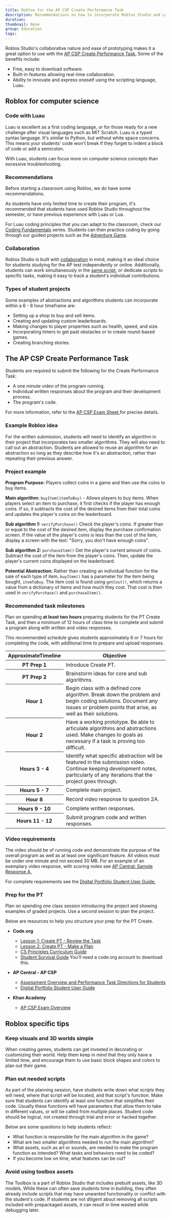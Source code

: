 ```yaml
---
title: Roblox for the AP CSP Create Performance Task
description: Recommendations on how to incorporate Roblox Studio and Luau into a classroom for use in the AP CSP Create Performance Task
duration:
thumbnail: None
group: Education
tags:
---
```


Roblox Studio's collaborative nature and ease of prototyping makes it a great option to use with the <a href="https://apcentral.collegeboard.org/courses/ap-computer-science-principles/exam?course=ap-computer-science-principles" target = "_blank">AP CSP Create Performance Task.</a> Some of the benefits include:

- Free, easy to download software.
- Built-in features allowing real-time collaboration.
- Ability to innovate and express oneself using the scripting language, Luau.

## Roblox for computer science

### Code with Luau

Luau is excellent as a first coding language, or for those ready for a new challenge after visual languages such as MIT Scratch. Luau is a typed syntax language. It's similar to Python, but without white space concerns. This means your students' code won't break if they forget to indent a block of code or add a semicolon.

With Luau, students can focus more on computer science concepts than excessive troubleshooting.

### Recommendations

Before starting a classroom using Roblox, we do have some recommendations.

As students have only limited time to create their program, it's recommended that students have used Roblox Studio throughout the semester, or have previous experience with Luau or Lua.

For Luau coding principles that you can adapt to the classroom, check our <a href="../../tutorials/fundamentals/coding-1/landing.md">Coding Fundamentals</a> series. Students can then practice coding by going through our guided projects such as the <a href="../adventure-game-series/landing.md">Adventure Game</a>.

### Collaboration

Roblox Studio is built with [collaboration](../../projects/collaboration.md) in mind, making it an ideal choice for students studying for the AP test independently or online. Additionally, students can work simultaneously in the <a href="https://www.youtube.com/watch?v=6wuZJTiwCtM&feature=emb_logo" target="_blank" rel="noopener">same script</a>, or dedicate scripts to specific tasks, making it easy to track a student's individual contributions.

### Types of student projects

Some examples of abstractions and algorithms students can incorporate within a 6 - 8 hour timeframe are:

- Setting up a shop to buy and sell items.
- Creating and updating custom leaderboards.
- Making changes to player properties such as health, speed, and size.
- Incorporating timers to get past obstacles or to create round-based games.
- Creating branching stories.

## The AP CSP Create Performance Task

Students are required to submit the following for the Create Performance Task:

- A one minute video of the program running.
- Individual written responses about the program and their development process.
- The program's code.

For more information, refer to the <a href = "https://apcentral.collegeboard.org/pdf/ap-csp-student-task-directions.pdf?course=ap-computer-science-principles" target = "_blank">AP CSP Exam Sheet </a> for precise details.

### Example Roblox idea

For the written submission, students will need to identify an algorithm in their project that incorporates two smaller algorithms. They will also need to call out an abstraction. Students are allowed to reuse an algorithm for an abstraction so long as they describe how it's an abstraction, rather than repeating their previous answer.

### Project example

**Program Purpose:** Players collect coins in a game and then use the coins to buy items.

**Main algorithm:** `buyItem(itemToBuy)` - Allows players to buy items. When players select an item to purchase, it first checks if the player has enough coins. If so, it subtracts the cost of the desired items from their total coins and updates the player's coins on the leaderboard.

**Sub algorithm 1:** `verifyPurchase()` Check the player's coins. If greater than or equal to the cost of the desired item, display the purchase confirmation screen. If the value of the player's coins is less than the cost of the item, display a screen with the text: "Sorry, you don't have enough coins".

**Sub algorithm 2:** `purchaseItem()` Get the player's current amount of coins. Subtract the cost of the item from the player's coins. Then, update the player's current coins displayed on the leaderboard.

**Potential Abstraction:** Rather than creating an individual function for the sale of each type of item, `buyItem()` has a parameter for the item being bought, `itemToBuy`. The item cost is found using `getCost()`, which returns a value from a dictionary of items and how much they cost. That cost is then used in `verifyPurchase()` and `purchaseItem()`.

### Recommended task milestones

Plan on spending **at least two hours** preparing students for the PT Create Task, and then a minimum of 12 hours of class time to complete and submit a program along with written and video responses.

This recommended schedule gives students approximately 6 or 7 hours for completing the code, with additional time to prepare and upload responses.

<table width="75%" cellpadding="18">
  <thead>
    <tr>
      <th scope="col">ApproximateTimeline     </th>
      <th scope="col">Objective</th>
    </tr>
 </thead>

 <tbody>
  <tr>
    <th scope="row">PT Prep 1 </th>
    <td> Introduce Create PT. </td>
  </tr>

  <tr>
      <th scope="row">PT Prep 2 </th>
      <td>Brainstorm ideas for core and sub algorithms.</td>
  </tr>

   <tr>
      <th scope="row">Hour 1 </th>
      <td>Begin class with a defined core algorithm. Break down the problem and begin coding solutions. Document any issues or problem points that arise, as well as their solutions.</td>
  </tr>

<tr>
      <th scope="row">Hour 2 </th>
      <td>Have a working prototype. Be able to articulate algorithms and abstractions used. Make changes to goals as necessary if a task is proving too difficult.</td>
    </tr>

<tr>
      <th scope="row">Hours 3 - 4 </th>
      <td>Identify what specific abstraction will be featured in the submission video. Continue keeping development notes, particularly of any iterations that the project goes through. </td>
    </tr>

<tr>
      <th scope="row">Hours 5 - 7</th>
      <td>Complete main project. </td>
    </tr>

<tr>
      <th scope="row">Hour 8</th>
      <td>Record video response to question 2A. </td>
    </tr>
<tr>
      <th scope="row">Hours 9 - 10</th>
      <td>Complete written responses. </td>
</tr>
<tr>
      <th scope="row">Hours 11 - 12</th>
      <td>Submit program code and written responses. </td>
    </tr>

  </tbody>
</table>

### Video requirements

The video should be of running code and demonstrate the purpose of the overall program as well as at least one significant feature. All videos must be under one minute and not exceed 30 MB.
For an example of an exemplary video response, with scoring notes see <a href="https://apcentral.collegeboard.org/courses/ap-computer-science-principles/classroom-resources/create-applications-ideas-sample-response-a" target= "_blank"> AP Central: Sample Response A. </a>

For complete requirements see the <a href ="https://apstudents.collegeboard.org/ap/2019-07/digital-portfolio-student-user-guide-apcsp.pdf" target = "_blank">Digital Portfolio Student User Guide.</a>

### Prep for the PT

Plan on spending one class session introducing the project and showing examples of graded projects. Use a second session to plan the project.

Below are resources to help you structure your prep for the PT Create.

<ul>
<li><b>Code.org</b></li>
<ul>
<li><a href="https://curriculum.code.org/csp-19/csp-create/1/" target="_blank" rel="noopener">Lesson 1: Create PT - Review the Task</a> </li>
<li><a href="https://curriculum.code.org/csp-19/csp-create/2/" target="_blank" rel="noopener">Lesson 2:  Create PT - Make a Plan</a></li>
<li><a href="https://docs.google.com/document/d/1ZVzF_-cON8pjDVUOZjVk32y4flCMXugcrA6gFeWDHzE/preview#heading=h.rgibzjtvyu24" target="_blank" rel="noopener">CS Principles Curriculum Guide</a></li>
<li><a href="https://studio.code.org/s/csp-create-2018/stage/2/puzzle/1?viewAs=Teacher" target="_blank" rel="noopener">Student Survival Guide</a> You'll need a code.org account to download this.</li>
</ul>
</ul>

<ul>
<li><b>AP Central - AP CSP</b></li>
<ul>
<li> <a href="https://apcentral.collegeboard.org/pdf/ap-csp-student-task-directions.pdf?course=ap-computer-science-principles" target="_blank" rel="noopener">Assessment Overview and Performance Task Directions for Students</a></li>
<li><a href="https://apstudents.collegeboard.org/ap/2019-07/digital-portfolio-student-user-guide-apcsp.pdf" target="_blank" rel="noopener">Digital Portfolio Student User Guide </a></li>
</ul>
</ul>

<ul>
<li><b>Khan Academy</b></li>
<ul>
<li><a href="https://www.khanacademy.org/computing/ap-computer-science-principles/ap-csp-exam-preparation/prepare-for-the-2019-ap-cs-p-exam/a/ap-cs-p-exam-format" target="blank"> AP CSP Exam Overview </a></li>
</ul>
</ul>

## Roblox specific tips

### Keep visuals and 3D worlds simple

When creating games, students can get invested in decorating or customizing their world. Help them keep in mind that they only have a limited time, and encourage them to use basic block shapes and colors to plan out their game.

### Plan out needed scripts

As part of the planning session, have students write down what scripts they will need, where that script will be located, and that script's function. Make sure that students can identify at least one function that simplifies their code. Usually these functions will have parameters that allow them to take in different values, or will be called from multiple places. Student code should be logical, not created through trial and error or hacked together.

Below are some questions to help students reflect:

- What function is responsible for the main algorithm in the game?
- What are two smaller algorithms needed to run the main algorithm?
- What assets, such as art or sounds, are needed to make the program function as intended? What tasks and behaviors need to be coded?
- If you become low on time, what features can be cut?

### Avoid using toolbox assets

The Toolbox is a part of Roblox Studio that includes prebuilt assets, like 3D models. While these can often save students time in building, they often already include scripts that may have unwanted functionality or conflict with the student's code. If students are not diligent about removing all scripts included with prepackaged assets, it can result in time wasted while debugging later.
